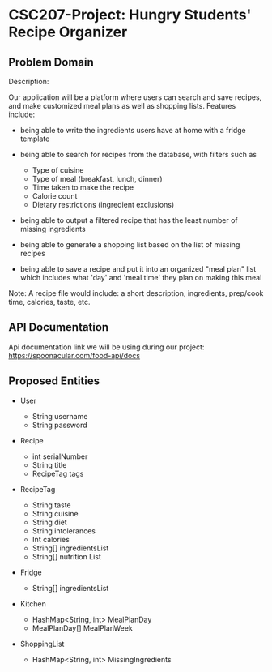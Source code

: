 # CSC207-Project: Hungry Students' Recipe Organizer

## Problem Domain

Description:

Our application will be a platform where users can search and save recipes, and make
customized meal plans as well as shopping lists. Features include:

- being able to write the ingredients users have at home with a fridge template 

- being able to search for recipes from the database, with filters such as 
  - Type of cuisine
  - Type of meal (breakfast, lunch, dinner)
  - Time taken to make the recipe
  - Calorie count
  - Dietary restrictions (ingredient exclusions)

- being able to output a filtered recipe that has the least number of missing ingredients

- being able to generate a shopping list based on the list of missing recipes

- being able to save a recipe and put it into an organized "meal plan" list 
which includes what 'day' and 'meal time' they plan on making this meal

Note: A recipe file would include: a short description, ingredients, prep/cook time, calories, taste, etc.

## API Documentation
  
Api documentation link we will be using during our project:
https://spoonacular.com/food-api/docs

## Proposed Entities

- User
  - String username
  - String password

- Recipe
  - int serialNumber
  - String title
  - RecipeTag tags

- RecipeTag
  - String taste
  - String cuisine
  - String diet
  - String intolerances
  - Int calories
  - String[] ingredientsList
  - String[] nutrition List

- Fridge
  - String[] ingredientsList

- Kitchen
  - HashMap<String, int> MealPlanDay
  - MealPlanDay[] MealPlanWeek

- ShoppingList
  - HashMap<String, int> MissingIngredients
